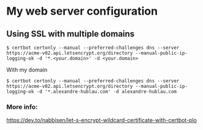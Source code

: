 # My web server configuration

## Using SSL with multiple domains

    $ certbot certonly --manual --preferred-challenges dns --server https://acme-v02.api.letsencrypt.org/directory --manual-public-ip-logging-ok -d '*.<your.domain>' -d <your.domain>
    
With my domain

    $ certbot certonly --manual --preferred-challenges dns --server https://acme-v02.api.letsencrypt.org/directory --manual-public-ip-logging-ok -d '*.alexandre-hublau.com' -d alexandre-hublau.com

### More info:

https://dev.to/nabbisen/let-s-encrypt-wildcard-certificate-with-certbot-plo
